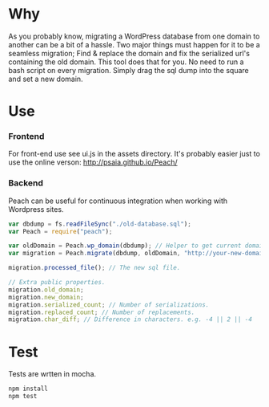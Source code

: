 # Why
As you probably know, migrating a WordPress database from one domain to another can be a bit of a hassle. Two major things must happen for it to be a seamless migration; Find & replace the domain and fix the serialized url's containing the old domain. This tool does that for you. No need to run a bash script on every migration. Simply drag the sql dump into the square and set a new domain.

# Use

### Frontend
For front-end use see ui.js in the assets directory. It's probably easier just to use the online verson: http://psaia.github.io/Peach/

### Backend
Peach can be useful for continuous integration when working with Wordpress sites.

```javascript
var dbdump = fs.readFileSync("./old-database.sql");
var Peach = require("peach");

var oldDomain = Peach.wp_domain(dbdump); // Helper to get current domain name.
var migration = Peach.migrate(dbdump, oldDomain, "http://your-new-domain.com");

migration.processed_file(); // The new sql file.

// Extra public properties.
migration.old_domain;
migration.new_domain;
migration.serialized_count; // Number of serializations.
migration.replaced_count; // Number of replacements.
migration.char_diff; // Difference in characters. e.g. -4 || 2 || -4

```
# Test
Tests are wrtten in mocha.

```bash
npm install
npm test
```
